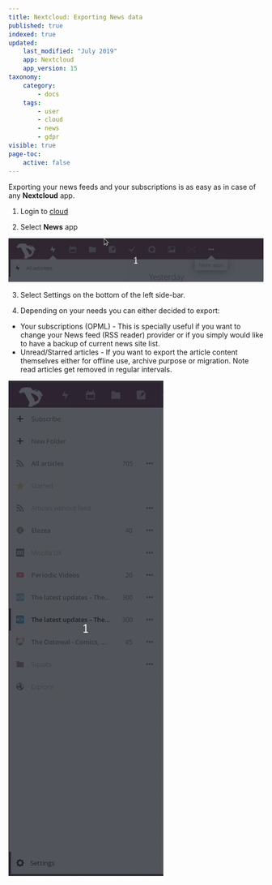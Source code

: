 ```yaml
---
title: Nextcloud: Exporting News data
published: true
indexed: true
updated:
    last_modified: "July 2019"		
    app: Nextcloud
    app_version: 15
taxonomy:
    category:
        - docs
    tags:
        - user
        - cloud
        - news
        - gdpr
visible: true
page-toc:
    active: false
---
```


Exporting your news feeds and your subscriptions is as easy as in case of any **Nextcloud** app.

1. Login to [cloud](https://cloud.disroot.org)

2. Select **News** app

![](en/select_app.gif)

3. Select Settings on the bottom of the left side-bar.

5. Depending on your needs you can either decided to export:
  - Your subscriptions (OPML) - This is specially useful if you want to change your News feed (RSS reader) provider or if you simply would like to have a backup of current news site list.
  - Unread/Starred articles - If you want to export the article content themselves either for offline use, archive purpose or migration. Note read articles get removed in regular intervals.

![](en/export.gif)
